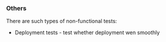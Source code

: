### Others
There are such types of non-functional tests:

* Deployment tests - test whether deployment wen smoothly 